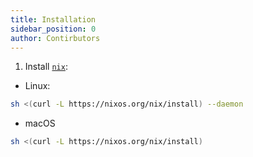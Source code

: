 ```yaml
---
title: Installation
sidebar_position: 0
author: Contirbutors
---
```


1. Install [`nix`](https://nixos.org/download.html#nix-install-linux):

- Linux: 

```bash
sh <(curl -L https://nixos.org/nix/install) --daemon
```

- macOS

```sh
sh <(curl -L https://nixos.org/nix/install)
```
